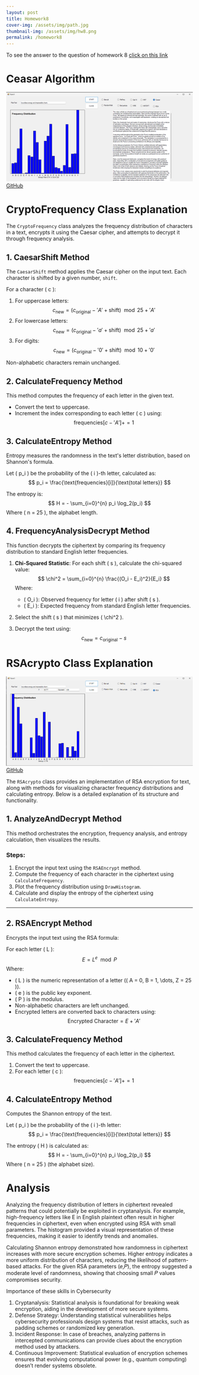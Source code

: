 ```yaml
---
layout: post
title: Homework8
cover-img: /assets/img/path.jpg
thumbnail-img: /assets/img/hw8.png
permalink: /homework8
---
```


To see the answer to the question of homework 8 [click on this link](https://viiiiin.github.io/hwTheory8.html)
# Ceasar Algorithm

![hw](../assets/img/hw8.png)
[GitHub](https://github.com/Viiiiin/Statistics/blob/main/homework_2/homework_1/CryptoFrequency.cs)


# CryptoFrequency Class Explanation

The `CryptoFrequency` class analyzes the frequency distribution of characters in a text, encrypts it using the Caesar cipher, and attempts to decrypt it through frequency analysis.

## 1. **CaesarShift Method**
The `CaesarShift` method applies the Caesar cipher on the input text. Each character is shifted by a given number, `shift`.

For a character \( c \):
1. For uppercase letters:
   $$ c_{\text{new}} = \left( c_{\text{original}} - 'A' + \text{shift} \right) \mod 25 + 'A' $$
2. For lowercase letters:
   $$ c_{\text{new}} = \left( c_{\text{original}} - 'a' + \text{shift} \right) \mod 25 + 'a' $$
3. For digits:
   $$ c_{\text{new}} = \left( c_{\text{original}} - '0' + \text{shift} \right) \mod 10 + '0' $$

Non-alphabetic characters remain unchanged.


## 2. **CalculateFrequency Method**
This method computes the frequency of each letter in the given text.

- Convert the text to uppercase.
- Increment the index corresponding to each letter \( c \) using:
  $$ \text{frequencies}[c - 'A'] += 1 $$



## 3. **CalculateEntropy Method**
Entropy measures the randomness in the text's letter distribution, based on Shannon's formula.


Let \( p_i \) be the probability of the \( i \)-th letter, calculated as:
$$ p_i = \frac{\text{frequencies}[i]}{\text{total letters}} $$

The entropy is:
$$ H = - \sum_{i=0}^{n} p_i \log_2(p_i) $$
Where \( n = 25 \), the alphabet length.

## 4. **FrequencyAnalysisDecrypt Method**
This function decrypts the ciphertext by comparing its frequency distribution to standard English letter frequencies.

1. **Chi-Squared Statistic**:
   For each shift \( s \), calculate the chi-squared value:
   $$ \chi^2 = \sum_{i=0}^{n} \frac{(O_i - E_i)^2}{E_i} $$
   Where:
   - \( O_i \): Observed frequency for letter \( i \) after shift \( s \).
   - \( E_i \): Expected frequency from standard English letter frequencies.

2. Select the shift \( s \) that minimizes \( \chi^2 \).

3. Decrypt the text using:
   $$ c_{\text{new}} = c_{\text{original}} - s $$


# RSAcrypto Class Explanation

![hw](../assets/img/hw8opt.png)
[GitHub](https://github.com/Viiiiin/Statistics/blob/main/homework_2/homework_1/RSAcrypto.cs)

The `RSAcrypto` class provides an implementation of RSA encryption for text, along with methods for visualizing character frequency distributions and calculating entropy. Below is a detailed explanation of its structure and functionality.


## 1. **AnalyzeAndDecrypt Method**
This method orchestrates the encryption, frequency analysis, and entropy calculation, then visualizes the results.

### Steps:
1. Encrypt the input text using the `RSAEncrypt` method.
2. Compute the frequency of each character in the ciphertext using `CalculateFrequency`.
3. Plot the frequency distribution using `DrawHistogram`.
4. Calculate and display the entropy of the ciphertext using `CalculateEntropy`.

---

## 2. **RSAEncrypt Method**
Encrypts the input text using the RSA formula:

For each letter \( L \):
$$ E = L^e \mod P $$
Where:
- \( L \) is the numeric representation of a letter (\( A = 0, B = 1, \dots, Z = 25 \)).
- \( e \) is the public key exponent.
- \( P \) is the modulus.
- Non-alphabetic characters are left unchanged.
- Encrypted letters are converted back to characters using:
  $$ \text{Encrypted Character} = E + 'A' $$


## 3. **CalculateFrequency Method**
This method calculates the frequency of each letter in the ciphertext.

1. Convert the text to uppercase.
2. For each letter \( c \):
   $$ \text{frequencies}[c - 'A'] += 1 $$


## 4. **CalculateEntropy Method**
Computes the Shannon entropy of the text.

Let \( p_i \) be the probability of the \( i \)-th letter:
$$ p_i = \frac{\text{frequencies}[i]}{\text{total letters}} $$

The entropy \( H \) is calculated as:
$$ H = - \sum_{i=0}^{n} p_i \log_2(p_i) $$
Where \( n = 25 \) (the alphabet size).


# Analysis

Analyzing the frequency distribution of letters in ciphertext revealed patterns that could potentially be exploited in cryptanalysis. For example, high-frequency letters like E in English plaintext often result in higher frequencies in ciphertext, even when encrypted using RSA with small parameters.
The histogram provided a visual representation of these frequencies, making it easier to identify trends and anomalies.

Calculating Shannon entropy demonstrated how randomness in ciphertext increases with more secure encryption schemes. Higher entropy indicates a more uniform distribution of characters, reducing the likelihood of pattern-based attacks.
For the given RSA parameters (𝑒,𝑃), the entropy suggested a moderate level of randomness, showing that choosing small 𝑃 values compromises security.

Importance of these skills in Cybersecurity
1. Cryptanalysis: Statistical analysis is foundational for breaking weak encryption, aiding in the development of more secure systems.
2. Defense Strategy: Understanding statistical vulnerabilities helps cybersecurity professionals design systems that resist attacks, such as padding schemes or randomized key generation.
3. Incident Response: In case of breaches, analyzing patterns in intercepted communications can provide clues about the encryption method used by attackers.
4. Continuous Improvement: Statistical evaluation of encryption schemes ensures that evolving computational power (e.g., quantum computing) doesn’t render systems obsolete.
